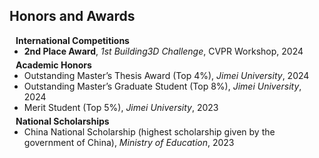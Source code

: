 ## Honors and Awards

<h4 style="margin:0 10px 0;">International Competitions</h4>
<ul style="margin:0 0 5px;">
  <li><strong>2nd Place Award</strong>, <em>1st Building3D Challenge</em>, CVPR Workshop, 2024</li>
</ul>

<h4 style="margin:0 10px 0;">Academic Honors</h4>
<ul style="margin:0 0 5px;">
  <li>Outstanding Master’s Thesis Award (Top 4%), <em>Jimei University</em>, 2024</li>
  <li>Outstanding Master’s Graduate Student (Top 8%), <em>Jimei University</em>, 2024</li>
  <li>Merit Student (Top 5%), <em>Jimei University</em>, 2023</li>
</ul>

<h4 style="margin:0 10px 0;">National Scholarships</h4>
<ul style="margin:0 0 20px;">
  <li>China National Scholarship (highest scholarship given by the government of China), <em>Ministry of Education</em>, 2023</li>
</ul>
